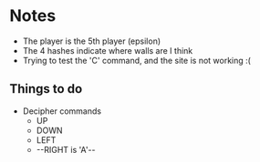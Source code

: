 # Notes

* The player is the 5th player (epsilon)
* The 4 hashes indicate where walls are I think
* Trying to test the 'C' command, and the site is not working :(

## Things to do

* Decipher commands
  * UP
  * DOWN
  * LEFT
  * --RIGHT is 'A'--
